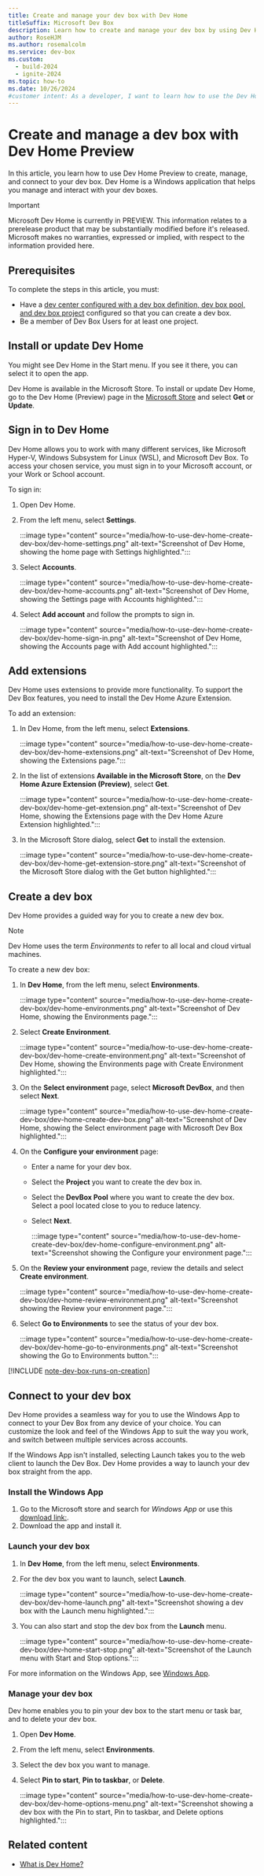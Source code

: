 ```yaml
---
title: Create and manage your dev box with Dev Home
titleSuffix: Microsoft Dev Box
description: Learn how to create and manage your dev box by using Dev Home. Manage and interact with virtual machines, including Dev Box.
author: RoseHJM
ms.author: rosemalcolm
ms.service: dev-box
ms.custom:
  - build-2024
  - ignite-2024
ms.topic: how-to
ms.date: 10/26/2024
#customer intent: As a developer, I want to learn how to use the Dev Home app, so that I can create and manage my dev boxes.
---
```


# Create and manage a dev box with Dev Home Preview

In this article, you learn how to use Dev Home Preview to create, manage, and connect to your dev box. Dev Home is a Windows application that helps you manage and interact with your dev boxes. 

> [!IMPORTANT]
> Microsoft Dev Home is currently in PREVIEW.
> This information relates to a prerelease product that may be substantially modified before it's released. Microsoft makes no warranties, expressed or implied, with respect to the information provided here.

## Prerequisites

To complete the steps in this article, you must:
- Have a [dev center configured with a dev box definition, dev box pool, and dev box project](./quickstart-configure-dev-box-service.md) configured so that you can create a dev box. 
- Be a member of Dev Box Users for at least one project.

## Install or update Dev Home

You might see Dev Home in the Start menu. If you see it there, you can select it to open the app.

Dev Home is available in the Microsoft Store. To install or update Dev Home, go to the Dev Home (Preview) page in the [Microsoft Store](https://aka.ms/devhome) and select **Get** or **Update**.

## Sign in to Dev Home

Dev Home allows you to work with many different services, like Microsoft Hyper-V, Windows Subsystem for Linux (WSL), and Microsoft Dev Box. To access your chosen service, you must sign in to your Microsoft account, or your Work or School account.

To sign in:

1. Open Dev Home.
1. From the left menu, select **Settings**.

   :::image type="content" source="media/how-to-use-dev-home-create-dev-box/dev-home-settings.png" alt-text="Screenshot of Dev Home, showing the home page with Settings highlighted.":::

1. Select **Accounts**.

   :::image type="content" source="media/how-to-use-dev-home-create-dev-box/dev-home-accounts.png" alt-text="Screenshot of Dev Home, showing the Settings page with Accounts highlighted.":::

1. Select **Add account** and follow the prompts to sign in.

   :::image type="content" source="media/how-to-use-dev-home-create-dev-box/dev-home-sign-in.png" alt-text="Screenshot of Dev Home, showing the Accounts page with Add account highlighted.":::

## Add extensions

Dev Home uses extensions to provide more functionality. To support the Dev Box features, you need to install the Dev Home Azure Extension.

To add an extension:

1. In Dev Home, from the left menu, select **Extensions**.
 
   :::image type="content" source="media/how-to-use-dev-home-create-dev-box/dev-home-extensions.png" alt-text="Screenshot of Dev Home, showing the Extensions page."::: 
 
1. In the list of extensions **Available in the Microsoft Store**, on the **Dev Home Azure Extension (Preview)**, select **Get**.
 
   :::image type="content" source="media/how-to-use-dev-home-create-dev-box/dev-home-get-extension.png" alt-text="Screenshot of Dev Home, showing the Extensions page with the Dev Home Azure Extension highlighted.":::

1. In the Microsoft Store dialog, select **Get** to install the extension.

   :::image type="content" source="media/how-to-use-dev-home-create-dev-box/dev-home-get-extension-store.png" alt-text="Screenshot of the Microsoft Store dialog with the Get button highlighted.":::

## Create a dev box

Dev Home provides a guided way for you to create a new dev box. 

> [!NOTE] 
> Dev Home uses the term *Environments* to refer to all local and cloud virtual machines.  

To create a new dev box:

1. In **Dev Home**, from the left menu, select **Environments**.

   :::image type="content" source="media/how-to-use-dev-home-create-dev-box/dev-home-environments.png" alt-text="Screenshot of Dev Home, showing the Environments page.":::

1. Select **Create Environment**.
 
   :::image type="content" source="media/how-to-use-dev-home-create-dev-box/dev-home-create-environment.png" alt-text="Screenshot of Dev Home, showing the Environments page with Create Environment highlighted.":::
  
1. On the **Select environment** page, select **Microsoft DevBox**, and then select **Next**.

   :::image type="content" source="media/how-to-use-dev-home-create-dev-box/dev-home-create-dev-box.png" alt-text="Screenshot of Dev Home, showing the Select environment page with Microsoft Dev Box highlighted.":::

1. On the **Configure your environment** page:
    - Enter a name for your dev box.
    - Select the **Project** you want to create the dev box in.
    - Select the **DevBox Pool** where you want to create the dev box. Select a pool located close to you to reduce latency.
    - Select **Next**.

      :::image type="content" source="media/how-to-use-dev-home-create-dev-box/dev-home-configure-environment.png" alt-text="Screenshot showing the Configure your environment page.":::

1. On the **Review your environment** page, review the details and select **Create environment**.
 
   :::image type="content" source="media/how-to-use-dev-home-create-dev-box/dev-home-review-environment.png" alt-text="Screenshot showing the Review your environment page."::: 
 
1. Select **Go to Environments** to see the status of your dev box.

   :::image type="content" source="media/how-to-use-dev-home-create-dev-box/dev-home-go-to-environments.png" alt-text="Screenshot showing the Go to Environments button.":::

[!INCLUDE [note-dev-box-runs-on-creation](includes/note-dev-box-runs-on-creation.md)]

## Connect to your dev box

Dev Home provides a seamless way for you to use the Windows App to connect to your Dev Box from any device of your choice. You can customize the look and feel of the Windows App to suit the way you work, and switch between multiple services across accounts. 

If the Windows App isn't installed, selecting Launch takes you to the web client to launch the Dev Box. Dev Home provides a way to launch your dev box straight from the app.

### Install the Windows App

1. Go to the Microsoft store and search for *Windows App* or use this [download link:](https://apps.microsoft.com/detail/9n1f85v9t8bn).
1. Download the app and install it.

### Launch your dev box 
 
1. In **Dev Home**, from the left menu, select **Environments**.
1. For the dev box you want to launch, select **Launch**.

   :::image type="content" source="media/how-to-use-dev-home-create-dev-box/dev-home-launch.png" alt-text="Screenshot showing a dev box with the Launch menu highlighted.":::

1. You can also start and stop the dev box from the **Launch** menu.

   :::image type="content" source="media/how-to-use-dev-home-create-dev-box/dev-home-start-stop.png" alt-text="Screenshot of the Launch menu with Start and Stop options.":::

For more information on the Windows App, see [Windows App](https://aka.ms/windowsapp).

### Manage your dev box

Dev home enables you to pin your dev box to the start menu or task bar, and to delete your dev box.

1. Open **Dev Home**.
1. From the left menu, select **Environments**.
1. Select the dev box you want to manage.
1. Select **Pin to start**, **Pin to taskbar**, or **Delete**.
   
   :::image type="content" source="media/how-to-use-dev-home-create-dev-box/dev-home-options-menu.png" alt-text="Screenshot showing a dev box with the Pin to start, Pin to taskbar, and Delete options highlighted.":::

## Related content

- [What is Dev Home?](/windows/dev-home/)
